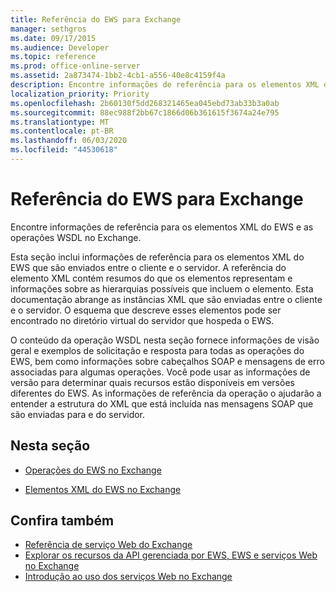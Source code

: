 ```yaml
---
title: Referência do EWS para Exchange
manager: sethgros
ms.date: 09/17/2015
ms.audience: Developer
ms.topic: reference
ms.prod: office-online-server
ms.assetid: 2a873474-1bb2-4cb1-a556-40e8c4159f4a
description: Encontre informações de referência para os elementos XML do EWS e as operações WSDL no Exchange.
localization_priority: Priority
ms.openlocfilehash: 2b60130f5dd268321465ea045ebd73ab33b3a0ab
ms.sourcegitcommit: 88ec988f2bb67c1866d06b361615f3674a24e795
ms.translationtype: MT
ms.contentlocale: pt-BR
ms.lasthandoff: 06/03/2020
ms.locfileid: "44530618"
---
```

# <a name="ews-reference-for-exchange"></a>Referência do EWS para Exchange

Encontre informações de referência para os elementos XML do EWS e as operações WSDL no Exchange.
  
Esta seção inclui informações de referência para os elementos XML do EWS que são enviados entre o cliente e o servidor. A referência do elemento XML contém resumos do que os elementos representam e informações sobre as hierarquias possíveis que incluem o elemento. Esta documentação abrange as instâncias XML que são enviadas entre o cliente e o servidor. O esquema que descreve esses elementos pode ser encontrado no diretório virtual do servidor que hospeda o EWS. 
  
O conteúdo da operação WSDL nesta seção fornece informações de visão geral e exemplos de solicitação e resposta para todas as operações do EWS, bem como informações sobre cabeçalhos SOAP e mensagens de erro associadas para algumas operações. Você pode usar as informações de versão para determinar quais recursos estão disponíveis em versões diferentes do EWS. As informações de referência da operação o ajudarão a entender a estrutura do XML que está incluída nas mensagens SOAP que são enviadas para e do servidor. 
  
## <a name="in-this-section"></a>Nesta seção
<a name="bk_InThisSection"> </a>

- [Operações do EWS no Exchange](ews-operations-in-exchange.md)
    
- [Elementos XML do EWS no Exchange](ews-xml-elements-in-exchange.md)
    
## <a name="see-also"></a>Confira também

- [Referência de serviço Web do Exchange](web-services-reference-for-exchange.md)
- [Explorar os recursos da API gerenciada por EWS, EWS e serviços Web no Exchange](../exchange-web-services/explore-the-ews-managed-api-ews-and-web-services-in-exchange.md)
- [Introdução ao uso dos serviços Web no Exchange](../exchange-web-services/start-using-web-services-in-exchange.md)
    

